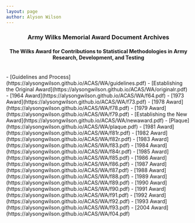 ```yaml
---
layout: page
author: Alyson Wilson
---
```

<center><h3>Army Wilks Memorial Award Document Archives</h3></center>
<center><h4>The Wilks Award for Contributions to Statistical Methodologies in Army Research, Development, and Testing</h4></center>

<br>
- [Guidelines and Process](https://alysongwilson.github.io/ACAS/WA/guidelines.pdf)
- [Establishing the Original Award](https://alysongwilson.github.io/ACAS/WA/originalr.pdf)
- [1964 Award](https://alysongwilson.github.io/ACAS/WA/f64.pdf)
- [1973 Award](https://alysongwilson.github.io/ACAS/WA/f73.pdf)
- [1978 Award](https://alysongwilson.github.io/ACAS/WA/f78.pdf)
- [1979 Award](https://alysongwilson.github.io/ACAS/WA/f79.pdf)
- [Establishing the New Award](https://alysongwilson.github.io/ACAS/WA/newaward.pdf)
- [Plaque](https://alysongwilson.github.io/ACAS/WA/plaque.pdf)
- [1981 Award](https://alysongwilson.github.io/ACAS/WA/f81r.pdf)
- [1982 Award](https://alysongwilson.github.io/ACAS/WA/f82r.pdf)
- [1983 Award](https://alysongwilson.github.io/ACAS/WA/f83.pdf)
- [1984 Award](https://alysongwilson.github.io/ACAS/WA/f84r.pdf)
- [1985 Award](https://alysongwilson.github.io/ACAS/WA/f85.pdf)
- [1986 Award](https://alysongwilson.github.io/ACAS/WA/f86.pdf)
- [1987 Award](https://alysongwilson.github.io/ACAS/WA/f87.pdf)
- [1988 Award](https://alysongwilson.github.io/ACAS/WA/f88.pdf)
- [1989 Award](https://alysongwilson.github.io/ACAS/WA/f89.pdf)
- [1990 Award](https://alysongwilson.github.io/ACAS/WA/f90.pdf)
- [1991 Award](https://alysongwilson.github.io/ACAS/WA/f91.pdf)
- [1992 Award](https://alysongwilson.github.io/ACAS/WA/f92.pdf)
- [1993 Award](https://alysongwilson.github.io/ACAS/WA/f93.pdf)
- [2004 Award](https://alysongwilson.github.io/ACAS/WA/f04.pdf)

  
